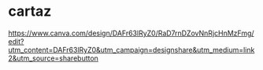 # cartaz
https://www.canva.com/design/DAFr63lRyZ0/RaD7rnDZovNnRjcHnMzFmg/edit?utm_content=DAFr63lRyZ0&utm_campaign=designshare&utm_medium=link2&utm_source=sharebutton
